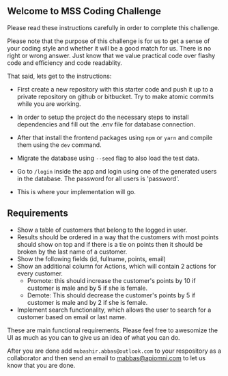 ## Welcome to MSS Coding Challenge
Please read these instructions carefully in order to complete this challenge.

Please note that the purpose of this challenge is for us to get a sense of your coding style and whether it will be a good match for us. There is no right or wrong answer. Just know that we value practical code over flashy code and efficiency and code readablity.

That said, lets get to the instructions:


- First create a new repository with this starter code and push it up to a private repository on github or bitbucket. Try to make atomic commits while you are working.

- In order to setup the project do the necessary steps to install dependencies and fill out the .env file for database connection.

- After that install the frontend packages using `npm` or `yarn` and compile them using the `dev` command.

- Migrate the database using `--seed` flag to also load the test data.

- Go to `/login` inside the app and login using one of the generated users in the database. The password for all users is 'password'.

- This is where your implementation will go.

## Requirements


- Show a table of customers that belong to the logged in user.
- Results should be ordered in a way that the customers with most points should show on top and if there is a tie on points then it should be broken by the last name of a customer.
- Show the following fields (id, fullname, points, email)
- Show an additional column for Actions, which will contain 2 actions for every customer. 
    - Promote: this should increase the customer's points by 10 if customer is male and by 5 if she is female. 
    - Demote: This should decrease the customer's points by 5 if customer is male and by 2 if she is female.
- Implement search functionality, which allows the user to search for a customer based on email or last name.

These are main functional requirements. Please feel free to awesomize the UI as much as you can to give us an idea of what you can do.

After you are done add `mubashir.abbas@outlook.com` to your respository as a collaborator and then send an email to [mabbas@apiomni.com](mailto:mabbas@apiomni.com) to let us know that you are done.




